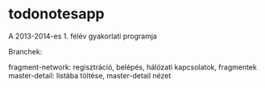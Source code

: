 todonotesapp
============

A 2013-2014-es 1. félév gyakorlati programja

Branchek:

fragment-network: 	regisztráció, belépés, hálózati kapcsolatok, fragmentek
master-detail: 		listába töltése, master-detail nézet 